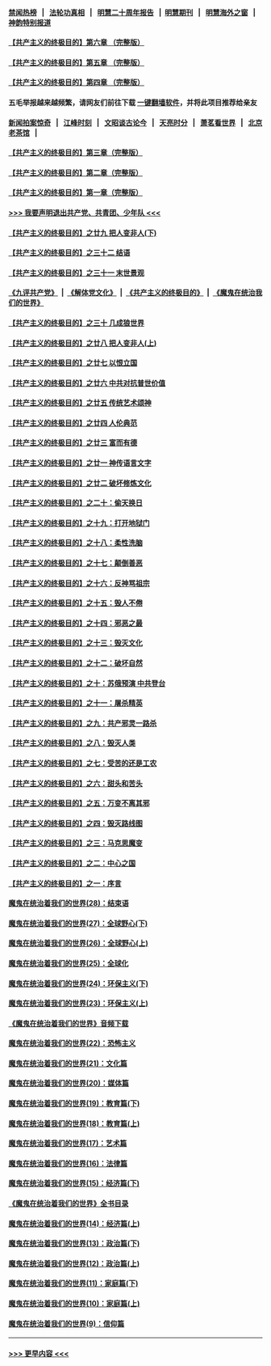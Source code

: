#### [禁闻热榜](热点新闻.md?=0)  &nbsp;&nbsp;|&nbsp;&nbsp; [法轮功真相](https://github.com/gfw-breaker/truth/blob/master/README.md?=0) &nbsp;&nbsp;|&nbsp;&nbsp; [明慧二十周年报告](https://github.com/gfw-breaker/mh-reports/blob/master/README.md?=0) &nbsp;&nbsp;|&nbsp;&nbsp;[明慧期刊](https://github.com/gfw-breaker/mh-qikan) &nbsp;&nbsp;|&nbsp;&nbsp; [明慧海外之窗](https://github.com/gfw-breaker/mh-news/blob/master/README.md?=0) &nbsp;&nbsp;|&nbsp;&nbsp; [神韵特别报道](https://github.com/gfw-breaker/mh-news/blob/master/shenyun.md?=0)
#### [【共产主义的终极目的】第六章 （完整版）](../pages/nsc422/n11428913.md?t=03150602) 
#### [【共产主义的终极目的】第五章 （完整版）](../pages/nsc422/n11428912.md?t=03150602) 
#### [【共产主义的终极目的】第四章 （完整版）](../pages/nsc422/n11428907.md?t=03150602) 
#### 五毛举报越来越频繁，请网友们前往下载 [一键翻墙软件](https://github.com/gfw-breaker/ssr-accounts)，并将此项目推荐给亲友
#### [新闻拍案惊奇](https://github.com/gfw-breaker/banned-news/blob/master/pages/link4.md) &nbsp;&nbsp;|&nbsp;&nbsp; [江峰时刻](https://github.com/gfw-breaker/banned-news/blob/master/pages/link4.md) &nbsp;&nbsp;|&nbsp;&nbsp; [文昭谈古论今](https://github.com/gfw-breaker/banned-news/blob/master/pages/link4.md) &nbsp;&nbsp;|&nbsp;&nbsp; [天亮时分](https://github.com/gfw-breaker/banned-news/blob/master/pages/link4.md) &nbsp;&nbsp;|&nbsp;&nbsp; [萧茗看世界](https://github.com/gfw-breaker/banned-news/blob/master/pages/link4.md) &nbsp;&nbsp;|&nbsp;&nbsp; [北京老茶馆](https://github.com/gfw-breaker/banned-news/blob/master/pages/link4.md) &nbsp;&nbsp;|&nbsp;&nbsp; 
#### [【共产主义的终极目的】第三章（完整版）](../pages/nsc422/n11428848.md?t=03150602) 
#### [【共产主义的终极目的】第二章（完整版）](../pages/nsc422/n11428831.md?t=03150602) 
#### [【共产主义的终极目的】第一章（完整版）](../pages/nsc422/n11417651.md?t=03150602) 
#### [>>> 我要声明退出共产党、共青团、少年队 <<<](https://github.com/begood0513/goodnews/blob/master/quit/letter.md) 
#### [【共产主义的终极目的】之廿九 把人变非人(下)](../pages/nsc422/n11344140.md?t=03150602) 
#### [【共产主义的终极目的】之三十二 结语](../pages/nsc422/n11360535.md?t=03150602) 
#### [【共产主义的终极目的】之三十一 末世景观](../pages/nsc422/n11351129.md?t=03150602) 
#### [《九评共产党》](https://github.com/begood0513/9ping.md/blob/master/README.md) &nbsp;|&nbsp; [《解体党文化》](../../../../jtdwh.md/blob/master/README.md)  &nbsp;|&nbsp; [《共产主义的终极目的》](../../../../gczydzjmd.md/blob/master/README.md) &nbsp;|&nbsp; [《魔鬼在统治我们的世界》](../../../../mgztzwmdsj.md/blob/master/README.md) 
#### [【共产主义的终极目的】之三十 几成狼世界](../pages/nsc422/n11348280.md?t=03150602) 
#### [【共产主义的终极目的】之廿八 把人变非人(上)](../pages/nsc422/n11340492.md?t=03150602) 
#### [【共产主义的终极目的】之廿七 以恨立国](../pages/nsc422/n11336944.md?t=03150602) 
#### [【共产主义的终极目的】之廿六 中共对抗普世价值](../pages/nsc422/n11324785.md?t=03150602) 
#### [【共产主义的终极目的】之廿五 传统艺术颂神](../pages/nsc422/n11296396.md?t=03150602) 
#### [【共产主义的终极目的】之廿四 人伦典范](../pages/nsc422/n11296397.md?t=03150602) 
#### [【共产主义的终极目的】之廿三 富而有德](../pages/nsc422/n11283598.md?t=03150602) 
#### [【共产主义的终极目的】之廿一 神传语言文字](../pages/nsc422/n11263265.md?t=03150602) 
#### [【共产主义的终极目的】之廿二 破坏修炼文化](../pages/nsc422/n11245728.md?t=03150602) 
#### [【共产主义的终极目的】之二十：偷天换日](../pages/nsc422/n11238846.md?t=03150602) 
#### [【共产主义的终极目的】之十九：打开地狱门](../pages/nsc422/n11206376.md?t=03150602) 
#### [【共产主义的终极目的】之十八：柔性洗脑](../pages/nsc422/n11199994.md?t=03150602) 
#### [【共产主义的终极目的】之十七：颠倒善恶](../pages/nsc422/n11179782.md?t=03150602) 
#### [【共产主义的终极目的】之十六：反神骂祖宗](../pages/nsc422/n11166798.md?t=03150602) 
#### [【共产主义的终极目的】之十五：毁人不倦](../pages/nsc422/n11166792.md?t=03150602) 
#### [【共产主义的终极目的】之十四：邪恶之最](../pages/nsc422/n11150249.md?t=03150602) 
#### [【共产主义的终极目的】之十三：毁灭文化](../pages/nsc422/n11135227.md?t=03150602) 
#### [【共产主义的终极目的】之十二：破坏自然](../pages/nsc422/n11135214.md?t=03150602) 
#### [【共产主义的终极目的】之十：苏俄预演 中共登台](../pages/nsc422/n11118424.md?t=03150602) 
#### [【共产主义的终极目的】之十一：屠杀精英](../pages/nsc422/n11118442.md?t=03150602) 
#### [【共产主义的终极目的】之九：共产邪灵一路杀](../pages/nsc422/n11114139.md?t=03150602) 
#### [【共产主义的终极目的】之八：毁灭人类](../pages/nsc422/n11108503.md?t=03150602) 
#### [【共产主义的终极目的】之七：受苦的还是工农](../pages/nsc422/n11101809.md?t=03150602) 
#### [【共产主义的终极目的】之六：甜头和苦头](../pages/nsc422/n11096971.md?t=03150602) 
#### [【共产主义的终极目的】之五：万变不离其邪](../pages/nsc422/n11091285.md?t=03150602) 
#### [【共产主义的终极目的】之四：毁灭路线图](../pages/nsc422/n11086284.md?t=03150602) 
#### [【共产主义的终极目的】之三：马克思魔变](../pages/nsc422/n11061941.md?t=03150602) 
#### [【共产主义的终极目的】之二：中心之国](../pages/nsc422/n11047728.md?t=03150602) 
#### [【共产主义的终极目的】之一：序言](../pages/nsc422/n11086077.md?t=03150602) 
#### [魔鬼在统治着我们的世界(28)：结束语](../pages/nsc422/n10936246.md?t=03150602) 
#### [魔鬼在统治着我们的世界(27)：全球野心(下)](../pages/nsc422/n10928319.md?t=03150602) 
#### [魔鬼在统治着我们的世界(26)：全球野心(上)](../pages/nsc422/n10900318.md?t=03150602) 
#### [魔鬼在统治着我们的世界(25)：全球化](../pages/nsc422/n10788205.md?t=03150602) 
#### [魔鬼在统治着我们的世界(24)：环保主义(下)](../pages/nsc422/n10695307.md?t=03150602) 
#### [魔鬼在统治着我们的世界(23)：环保主义(上)](../pages/nsc422/n10688613.md?t=03150602) 
#### [《魔鬼在统治着我们的世界》音频下载](../pages/nsc422/n10635553.md?t=03150602) 
#### [魔鬼在统治着我们的世界(22)：恐怖主义](../pages/nsc422/n10614727.md?t=03150602) 
#### [魔鬼在统治着我们的世界(21)：文化篇](../pages/nsc422/n10597706.md?t=03150602) 
#### [魔鬼在统治着我们的世界(20)：媒体篇](../pages/nsc422/n10586579.md?t=03150602) 
#### [魔鬼在统治着我们的世界(19)：教育篇(下)](../pages/nsc422/n10564808.md?t=03150602) 
#### [魔鬼在统治着我们的世界(18)：教育篇(上)](../pages/nsc422/n10526970.md?t=03150602) 
#### [魔鬼在统治着我们的世界(17)：艺术篇](../pages/nsc422/n10499093.md?t=03150602) 
#### [魔鬼在统治着我们的世界(16)：法律篇](../pages/nsc422/n10485969.md?t=03150602) 
#### [魔鬼在统治着我们的世界(15)：经济篇(下)](../pages/nsc422/n10469975.md?t=03150602) 
#### [《魔鬼在统治着我们的世界》全书目录](../pages/nsc422/n10464261.md?t=03150602) 
#### [魔鬼在统治着我们的世界(14)：经济篇(上)](../pages/nsc422/n10457370.md?t=03150602) 
#### [魔鬼在统治着我们的世界(13)：政治篇(下)](../pages/nsc422/n10448270.md?t=03150602) 
#### [魔鬼在统治着我们的世界(12)：政治篇(上)](../pages/nsc422/n10444576.md?t=03150602) 
#### [魔鬼在统治着我们的世界(11)：家庭篇(下)](../pages/nsc422/n10440961.md?t=03150602) 
#### [魔鬼在统治着我们的世界(10)：家庭篇(上)](../pages/nsc422/n10435448.md?t=03150602) 
#### [魔鬼在统治着我们的世界(9)：信仰篇](../pages/nsc422/n10432159.md?t=03150602) 

----
#### [ >>> 更早内容 <<< ](../indexes/nsc422-earlier.md)
